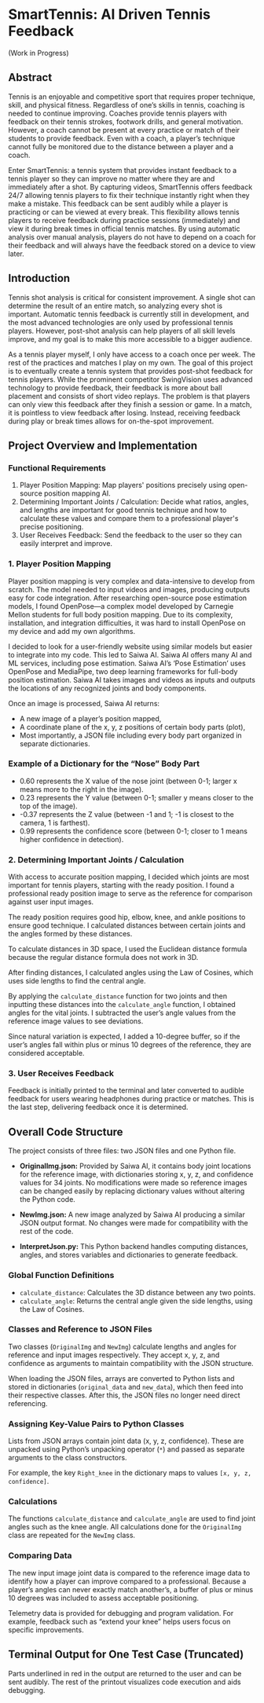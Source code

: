 # SmartTennis: AI Driven Tennis Feedback
(Work in Progress)
## Abstract

Tennis is an enjoyable and competitive sport that requires proper technique, skill, and physical fitness. Regardless of one’s skills in tennis, coaching is needed to continue improving. Coaches provide tennis players with feedback on their tennis strokes, footwork drills, and general motivation. However, a coach cannot be present at every practice or match of their students to provide feedback. Even with a coach, a player’s technique cannot fully be monitored due to the distance between a player and a coach.

Enter SmartTennis: a tennis system that provides instant feedback to a tennis player so they can improve no matter where they are and immediately after a shot. By capturing videos, SmartTennis offers feedback 24/7 allowing tennis players to fix their technique instantly right when they make a mistake. This feedback can be sent audibly while a player is practicing or can be viewed at every break. This flexibility allows tennis players to receive feedback during practice sessions (immediately) and view it during break times in official tennis matches. By using automatic analysis over manual analysis, players do not have to depend on a coach for their feedback and will always have the feedback stored on a device to view later.

## Introduction

Tennis shot analysis is critical for consistent improvement. A single shot can determine the result of an entire match, so analyzing every shot is important. Automatic tennis feedback is currently still in development, and the most advanced technologies are only used by professional tennis players. However, post-shot analysis can help players of all skill levels improve, and my goal is to make this more accessible to a bigger audience.

As a tennis player myself, I only have access to a coach once per week. The rest of the practices and matches I play on my own. The goal of this project is to eventually create a tennis system that provides post-shot feedback for tennis players. While the prominent competitor SwingVision uses advanced technology to provide feedback, their feedback is more about ball placement and consists of short video replays. The problem is that players can only view this feedback after they finish a session or game. In a match, it is pointless to view feedback after losing. Instead, receiving feedback during play or break times allows for on-the-spot improvement.

## Project Overview and Implementation

### Functional Requirements

1. Player Position Mapping: Map players' positions precisely using open-source position mapping AI.  
2. Determining Important Joints / Calculation: Decide what ratios, angles, and lengths are important for good tennis technique and how to calculate these values and compare them to a professional player's precise positioning.  
3. User Receives Feedback: Send the feedback to the user so they can easily interpret and improve.

### 1. Player Position Mapping

Player position mapping is very complex and data-intensive to develop from scratch. The model needed to input videos and images, producing outputs easy for code integration. After researching open-source pose estimation models, I found OpenPose—a complex model developed by Carnegie Mellon students for full body position mapping. Due to its complexity, installation, and integration difficulties, it was hard to install OpenPose on my device and add my own algorithms.

I decided to look for a user-friendly website using similar models but easier to integrate into my code. This led to Saiwa AI. Saiwa AI offers many AI and ML services, including pose estimation. Saiwa AI’s ‘Pose Estimation’ uses OpenPose and MediaPipe, two deep learning frameworks for full-body position estimation. Saiwa AI takes images and videos as inputs and outputs the locations of any recognized joints and body components.

Once an image is processed, Saiwa AI returns:  
- A new image of a player’s position mapped,  
- A coordinate plane of the x, y, z positions of certain body parts (plot),  
- Most importantly, a JSON file including every body part organized in separate dictionaries.

### Example of a Dictionary for the “Nose” Body Part

- 0.60 represents the X value of the nose joint (between 0-1; larger x means more to the right in the image).  
- 0.23 represents the Y value (between 0-1; smaller y means closer to the top of the image).  
- -0.37 represents the Z value (between -1 and 1; -1 is closest to the camera, 1 is farthest).  
- 0.99 represents the confidence score (between 0-1; closer to 1 means higher confidence in detection).

### 2. Determining Important Joints / Calculation

With access to accurate position mapping, I decided which joints are most important for tennis players, starting with the ready position. I found a professional ready position image to serve as the reference for comparison against user input images.

The ready position requires good hip, elbow, knee, and ankle positions to ensure good technique. I calculated distances between certain joints and the angles formed by these distances.

To calculate distances in 3D space, I used the Euclidean distance formula because the regular distance formula does not work in 3D.

After finding distances, I calculated angles using the Law of Cosines, which uses side lengths to find the central angle.

By applying the `calculate_distance` function for two joints and then inputting these distances into the `calculate_angle` function, I obtained angles for the vital joints. I subtracted the user’s angle values from the reference image values to see deviations.

Since natural variation is expected, I added a 10-degree buffer, so if the user’s angles fall within plus or minus 10 degrees of the reference, they are considered acceptable.

### 3. User Receives Feedback

Feedback is initially printed to the terminal and later converted to audible feedback for users wearing headphones during practice or matches. This is the last step, delivering feedback once it is determined.

## Overall Code Structure

The project consists of three files: two JSON files and one Python file.

- **OriginalImg.json:** Provided by Saiwa AI, it contains body joint locations for the reference image, with dictionaries storing x, y, z, and confidence values for 34 joints. No modifications were made so reference images can be changed easily by replacing dictionary values without altering the Python code.

- **NewImg.json:** A new image analyzed by Saiwa AI producing a similar JSON output format. No changes were made for compatibility with the rest of the code.

- **InterpretJson.py:** This Python backend handles computing distances, angles, and stores variables and dictionaries to generate feedback.

### Global Function Definitions

- `calculate_distance`: Calculates the 3D distance between any two points.  
- `calculate_angle`: Returns the central angle given the side lengths, using the Law of Cosines.

### Classes and Reference to JSON Files

Two classes (`OriginalImg` and `NewImg`) calculate lengths and angles for reference and input images respectively. They accept x, y, z, and confidence as arguments to maintain compatibility with the JSON structure.

When loading the JSON files, arrays are converted to Python lists and stored in dictionaries (`original_data` and `new_data`), which then feed into their respective classes. After this, the JSON files no longer need direct referencing.

### Assigning Key-Value Pairs to Python Classes

Lists from JSON arrays contain joint data (x, y, z, confidence). These are unpacked using Python’s unpacking operator (`*`) and passed as separate arguments to the class constructors.

For example, the key `Right_knee` in the dictionary maps to values `[x, y, z, confidence]`.

### Calculations

The functions `calculate_distance` and `calculate_angle` are used to find joint angles such as the knee angle. All calculations done for the `OriginalImg` class are repeated for the `NewImg` class.

### Comparing Data

The new input image joint data is compared to the reference image data to identify how a player can improve compared to a professional. Because a player’s angles can never exactly match another’s, a buffer of plus or minus 10 degrees was included to assess acceptable positioning.

Telemetry data is provided for debugging and program validation. For example, feedback such as “extend your knee” helps users focus on specific improvements.

## Terminal Output for One Test Case (Truncated)

Parts underlined in red in the output are returned to the user and can be sent audibly. The rest of the printout visualizes code execution and aids debugging.
